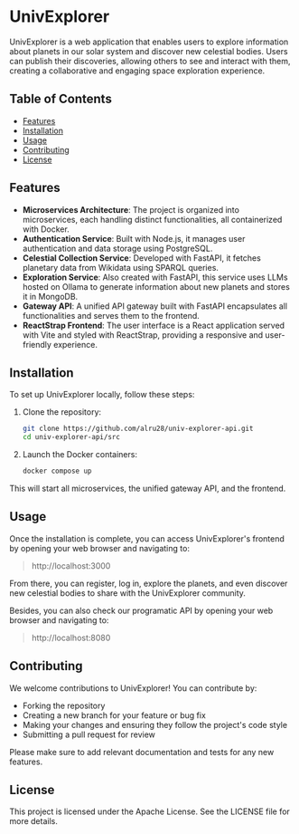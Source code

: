 # UnivExplorer

UnivExplorer is a web application that enables users to explore information about planets in our solar system and discover new celestial bodies. Users can publish their discoveries, allowing others to see and interact with them, creating a collaborative and engaging space exploration experience.

## Table of Contents

- [Features](#features)
- [Installation](#installation)
- [Usage](#usage)
- [Contributing](#contributing)
- [License](#license)

## Features

- **Microservices Architecture**: The project is organized into microservices, each handling distinct functionalities, all containerized with Docker.
- **Authentication Service**: Built with Node.js, it manages user authentication and data storage using PostgreSQL.
- **Celestial Collection Service**: Developed with FastAPI, it fetches planetary data from Wikidata using SPARQL queries.
- **Exploration Service**: Also created with FastAPI, this service uses LLMs hosted on Ollama to generate information about new planets and stores it in MongoDB.
- **Gateway API**: A unified API gateway built with FastAPI encapsulates all functionalities and serves them to the frontend.
- **ReactStrap Frontend**: The user interface is a React application served with Vite and styled with ReactStrap, providing a responsive and user-friendly experience.

## Installation

To set up UnivExplorer locally, follow these steps:

1. Clone the repository:
   ```bash
   git clone https://github.com/alru28/univ-explorer-api.git
   cd univ-explorer-api/src
   ```

2. Launch the Docker containers:
	```bash
    docker compose up
	```
	
This will start all microservices, the unified gateway API, and the frontend.

## Usage

Once the installation is complete, you can access UnivExplorer's frontend by opening your web browser and navigating to:

> http://localhost:3000

From there, you can register, log in, explore the planets, and even discover new celestial bodies to share with the UnivExplorer community.

Besides, you can also check our programatic API by opening your web browser and navigating to:

> http://localhost:8080

## Contributing

We welcome contributions to UnivExplorer! You can contribute by:

- Forking the repository
- Creating a new branch for your feature or bug fix
- Making your changes and ensuring they follow the project's code style
- Submitting a pull request for review

Please make sure to add relevant documentation and tests for any new features.

## License

This project is licensed under the Apache License. See the LICENSE file for more details.

